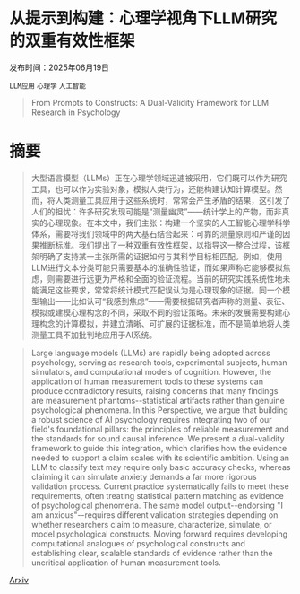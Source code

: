 # 从提示到构建：心理学视角下LLM研究的双重有效性框架

发布时间：2025年06月19日

`LLM应用` `心理学` `人工智能`

> From Prompts to Constructs: A Dual-Validity Framework for LLM Research in Psychology

# 摘要

> 大型语言模型（LLMs）正在心理学领域迅速被采用，它们既可以作为研究工具，也可以作为实验对象，模拟人类行为，还能构建认知计算模型。然而，将人类测量工具应用于这些系统时，常常会产生矛盾的结果，这引发了人们的担忧：许多研究发现可能是“测量幽灵”——统计学上的产物，而非真实的心理现象。在本文中，我们主张：构建一个坚实的人工智能心理学科学体系，需要将我们领域中的两大基石结合起来：可靠的测量原则和严谨的因果推断标准。我们提出了一种双重有效性框架，以指导这一整合过程，该框架明确了支持某一主张所需的证据如何与其科学目标相匹配。例如，使用LLM进行文本分类可能只需要基本的准确性验证，而如果声称它能够模拟焦虑，则需要进行远更为严格和全面的验证流程。当前的研究实践系统性地未能满足这些要求，常常将统计模式匹配误认为是心理现象的证据。同一个模型输出——比如认可“我感到焦虑”——需要根据研究者声称的测量、表征、模拟或建模心理构念的不同，采取不同的验证策略。未来的发展需要构建心理构念的计算模拟，并建立清晰、可扩展的证据标准，而不是简单地将人类测量工具不加批判地应用于AI系统。

> Large language models (LLMs) are rapidly being adopted across psychology, serving as research tools, experimental subjects, human simulators, and computational models of cognition. However, the application of human measurement tools to these systems can produce contradictory results, raising concerns that many findings are measurement phantoms--statistical artifacts rather than genuine psychological phenomena. In this Perspective, we argue that building a robust science of AI psychology requires integrating two of our field's foundational pillars: the principles of reliable measurement and the standards for sound causal inference. We present a dual-validity framework to guide this integration, which clarifies how the evidence needed to support a claim scales with its scientific ambition. Using an LLM to classify text may require only basic accuracy checks, whereas claiming it can simulate anxiety demands a far more rigorous validation process. Current practice systematically fails to meet these requirements, often treating statistical pattern matching as evidence of psychological phenomena. The same model output--endorsing "I am anxious"--requires different validation strategies depending on whether researchers claim to measure, characterize, simulate, or model psychological constructs. Moving forward requires developing computational analogues of psychological constructs and establishing clear, scalable standards of evidence rather than the uncritical application of human measurement tools.

[Arxiv](https://arxiv.org/abs/2506.16697)